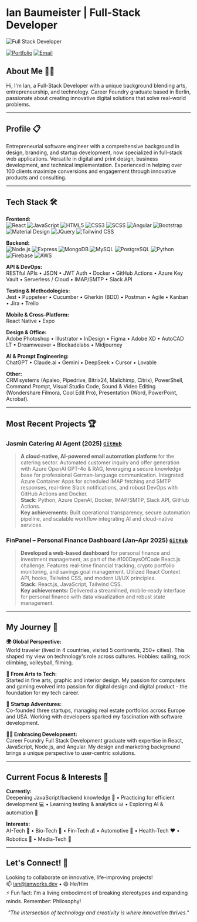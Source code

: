 # Ian Baumeister | Full-Stack Developer 

![Full Stack Developer](https://img.shields.io/badge/Full--Stack-Developer-1A1B27?style=for-the-badge&logo=react&logoColor=61DAFB)

[![Portfolio](https://img.shields.io/badge/Portfolio-ianworks.dev-1A1B27?style=for-the-badge&logo=firefox&logoColor=FF7139)](https://ianworks.dev)
[![Email](https://img.shields.io/badge/Email-ian%40ianworks.dev-1A1B27?style=for-the-badge&logo=gmail&logoColor=EA4335)](mailto:ian@ianworks.dev)

## About Me 👨‍💻

Hi, I'm Ian, a Full-Stack Developer with a unique background blending arts, entrepreneurship, and technology. Career Foundry graduate based in Berlin, passionate about creating innovative digital solutions that solve real-world problems.

---

## Profile 📋

Entrepreneurial software engineer with a comprehensive background in design, branding, and startup development, now specialized in full-stack web applications. Versatile in digital and print design, business development, and technical implementation. Experienced in helping over 100 clients maximize conversions and engagement through innovative products and consulting.

---

## Tech Stack 🛠️ 

**Frontend:**  
![React](https://img.shields.io/badge/React-61DAFB?style=flat-square&logo=react&logoColor=black) 
![JavaScript](https://img.shields.io/badge/JavaScript-F7DF1E?style=flat-square&logo=javascript&logoColor=black) 
![HTML5](https://img.shields.io/badge/HTML5-E34F26?style=flat-square&logo=html5&logoColor=white)
![CSS3](https://img.shields.io/badge/CSS3-1572B6?style=flat-square&logo=css3&logoColor=white) 
![SCSS](https://img.shields.io/badge/SCSS-CC6699?style=flat-square&logo=sass&logoColor=white) 
![Angular](https://img.shields.io/badge/Angular-DD0031?style=flat-square&logo=angular&logoColor=white)
![Bootstrap](https://img.shields.io/badge/Bootstrap-7952B3?style=flat-square&logo=bootstrap&logoColor=white) 
![Material Design](https://img.shields.io/badge/Material--UI-0081CB?style=flat-square&logo=mui&logoColor=white) 
![JQuery](https://img.shields.io/badge/jQuery-0769AD?style=flat-square&logo=jquery&logoColor=white)
![Tailwind CSS](https://img.shields.io/badge/Tailwind%20CSS-38B2AC?style=flat-square&logo=tailwind-css&logoColor=white)

**Backend:**  
![Node.js](https://img.shields.io/badge/Node.js-339933?style=flat-square&logo=nodedotjs&logoColor=white) 
![Express](https://img.shields.io/badge/Express-000000?style=flat-square&logo=express&logoColor=white) 
![MongoDB](https://img.shields.io/badge/MongoDB-47A248?style=flat-square&logo=mongodb&logoColor=white) 
![MySQL](https://img.shields.io/badge/MySQL-4479A1?style=flat-square&logo=mysql&logoColor=white) 
![PostgreSQL](https://img.shields.io/badge/PostgreSQL-336791?style=flat-square&logo=postgresql&logoColor=white) 
![Python](https://img.shields.io/badge/Python-3776AB?style=flat-square&logo=python&logoColor=white) 
![Firebase](https://img.shields.io/badge/Firebase-FFCA28?style=flat-square&logo=firebase&logoColor=black) 
![AWS](https://img.shields.io/badge/AWS-232F3E?style=flat-square&logo=amazon-aws&logoColor=white)

**API & DevOps:**  
RESTful APIs • JSON • JWT Auth • Docker • GitHub Actions • Azure Key Vault • Serverless / Cloud • IMAP/SMTP • Slack API

**Testing & Methodologies:**  
Jest • Puppeteer • Cucumber • Gherkin (BDD) • Postman • Agile • Kanban • Jira • Trello

**Mobile & Cross-Platform:**  
React Native • Expo

**Design & Office:**  
Adobe Photoshop • Illustrator • InDesign • Figma • Adobe XD • AutoCAD LT • Dreamweaver • Blockadelabs • Midjourney

**AI & Prompt Engineering:**  
ChatGPT • Claude.ai • Gemini • DeepSeek • Cursor • Lovable

**Other:**  
CRM systems (Apaleo, Pipedrive, Bitrix24, Mailchimp, Citrix), PowerShell, Command Prompt, Visual Studio Code, Sound & Video Editing (Wondershare Filmora, Cool Edit Pro), Presentation (Word, PowerPoint, Acrobat).

---

## Most Recent Projects 🏆

### Jasmin Catering AI Agent (2025) [`GitHub`](https://github.com/ibxibx/jasmin-catering-ai-agent)
> **A cloud-native, AI-powered email automation platform** for the catering sector. Automated customer inquiry and offer generation with Azure OpenAI GPT-4o & RAG, leveraging a secure knowledge base for professional German-language communication. Integrated Azure Container Apps for scheduled IMAP fetching and SMTP responses, real-time Slack notifications, and robust DevOps with GitHub Actions and Docker.  
**Stack:** Python, Azure OpenAI, Docker, IMAP/SMTP, Slack API, GitHub Actions.  
**Key achievements:** Built operational transparency, secure automation pipeline, and scalable workflow integrating AI and cloud-native services.

### FinPanel – Personal Finance Dashboard (Jan–Apr 2025) [`GitHub`](https://github.com/ibxibx/finpanel)
> **Developed a web-based dashboard** for personal finance and investment management, as part of the #100DaysOfCode React.js challenge. Features real-time financial tracking, crypto portfolio monitoring, and savings goal management. Utilized React Context API, hooks, Tailwind CSS, and modern UI/UX principles.  
**Stack:** React.js, JavaScript, Tailwind CSS.  
**Key achievements:** Delivered a streamlined, mobile-ready interface for personal finance with data visualization and robust state management.

---

## My Journey 🚀 

**🌍 Global Perspective:**  
World traveler (lived in 4 countries, visited 5 continents, 250+ cities). This shaped my view on technology's role across cultures. Hobbies: sailing, rock climbing, volleyball, filming.

**🎨 From Arts to Tech:**  
Started in fine arts, graphic and interior design. My passion for computers and gaming evolved into passion for digital design and digital product - the foundation for my tech career.

**💼 Startup Adventures:**  
Co-founded three startups, managing real estate portfolios across Europe and USA. Working with developers sparked my fascination with software development.

**👨‍💻 Embracing Development:**  
Career Foundry Full Stack Development graduate with expertise in React, JavaScript, Node.js, and Angular. My design and marketing background brings a unique perspective to user-centric solutions.

---

## Current Focus & Interests 🔭

**Currently:**  
Deepening JavaScript/backend knowledge 🌱 • Practicing for efficient development 💻 • Learning testing & analytics 📊 • Exploring AI & automation 🤖

**Interests:**  
AI-Tech 🧠 • Bio-Tech 🧬 • Fin-Tech 💰 • Automotive 🚗 • Health-Tech ❤️ • Robotics 🤖 • Media-Tech 📱

---

## Let's Connect! 🤝 

Looking to collaborate on innovative, life-improving projects!  
📫 ian@ianworks.dev • 😄 He/Him  
⚡ Fun fact: I'm a living embodiment of breaking stereotypes and expanding minds. Remember: Philosophy!

<div align="center"><i>"The intersection of technology and creativity is where innovation thrives."</i></div>

<!---
ibxibx/ibxibx is a ✨ special ✨ repository because its `README.md` (this file) appears on your GitHub profile.
You can click the Preview link to take a look at your changes.
--->

